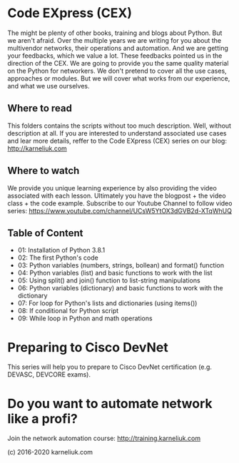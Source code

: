 # Code EXpress (CEX)
The might be plenty of other books, training and blogs about Python. But we aren't afraid.
Over the multiple years we are writing for you about the multivendor networks, their operations and automation. And we are getting your feedbacks, which we value a lot. These feedbacks pointed us in the direction of the CEX. We are going to provide you the same quality material on the Python for networkers. We don't pretend to cover all the use cases, approaches or modules. But we will cover what works from our experience, and what we use ourselves.

## Where to read
This folders contains the scripts without too much description. Well, without description at all. If you are interested to understand associated use cases and lear more details, reffer to the Code EXpress (CEX) series on our blog: http://karneliuk.com

## Where to watch
We provide you unique learning experience by also providing the video associated with each lesson. Ultimately you have the blogpost + the video class + the code example. Subscribe to our Youtube Channel to follow video series: https://www.youtube.com/channel/UCsW5YtOX3dGVB2d-XTqWhUQ

## Table of Content
- 01: Installation of Python 3.8.1
- 02: The first Python's code
- 03: Python variables (numbers, strings, bollean) and format() function
- 04: Python variables (list) and basic functions to work with the list
- 05: Using split() and join() function to list-string manipulations
- 06: Python variables (dictionary) and basic functions to work with the dictionary
- 07: For loop for Python's lists and dictionaries (using items())
- 08: If conditional for Python script 
- 09: While loop in Python and math operations

# Preparing to Cisco DevNet
This series will help you to prepare to Cisco DevNet certification (e.g. DEVASC, DEVCORE exams).

# Do you want to automate network like a profi?
Join the network automation course: http://training.karneliuk.com

(c) 2016-2020 karneliuk.com
